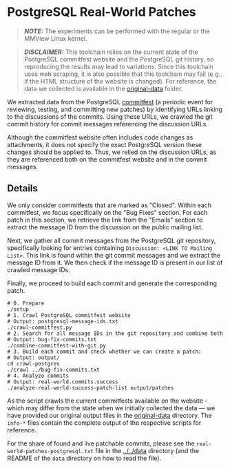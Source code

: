 # PostgreSQL Real-World Patches

> **_NOTE:_** The experiments can be performed with the regular or the MMView Linux kernel.

> **_DISCLAIMER:_** This toolchain relies on the current state of the PostgreSQL commitfest website and the PostgreSQL git history, so reproducing the results may lead to variations. Since this toolchain uses web scraping, it is also possible that this toolchain may fail (e.g., if the HTML structure of the website is changed). For reference, the data we collected is available in the [original-data](original-data) folder.

We extracted data from the PostgreSQL [commitfest](https://commitfest.postgresql.org) (a periodic event for reviewing, testing, and committing new patches) by identifying URLs linking to the discussions of the commits.
Using these URLs, we crawled the git commit history for commit messages referencing the discussion URLs.

Although the commitfest website often includes code changes as attachments, it does not specify the exact PostgreSQL version these changes should be applied to.
Thus, we relied on the discussion URLs, as they are referenced both on the commitfest website and in the commit messages.

## Details
We only consider commitfests that are marked as "Closed".
Within each commitfest, we focus specifically on the "Bug Fixes" section.
For each patch in this section, we retrieve the link from the "Emails" section to extract the message ID from the discussion on the public mailing list.

Next, we gather all commit messages from the PostgreSQL git repository, specifically looking for entries containing `Discussion: <LINK TO Mailing List>`.
This link is found within the git commit messages and we extract the message ID from it.
We then check if the message ID is present in our list of crawled message IDs.

Finally, we proceed to build each commit and generate the corresponding patch.

```
# 0. Prepare
./setup
# 1. Crawl PostgreSQL commitfest website
# Output: postgresql-message-ids.txt
./crawl-commitfest.py
# 2. Search for all message IDs in the git repository and combine both
# Output: bug-fix-commits.txt
./combine-commitfest-with-git.py
# 3. Build each commit and check whether we can create a patch:
# Output: output/
cd crawl-postgres
./crawl ../bug-fix-commits.txt
# 4. Analyze commits
# Output: real-world.commits.success
./analyze-real-world-success-patch-list output/patches
```

As the script crawls the current commitfests available on the website - which may differ from the state when we initially collected the data — we have provided our original output files in the [original-data](original-data) directory.
The `info-*` files contain the complete output of the respective scripts for reference.

For the share of found and live patchable commits, please see the `real-world-patches-postgresql.txt` file in the  [../../data](../../data) directory (and the README of the `data` directory on how to read the file). 
